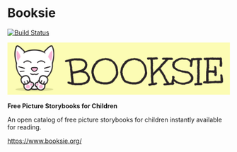 # Booksie

[![Build Status](https://travis-ci.org/sgtpep/booksie.svg?branch=master)](https://travis-ci.org/sgtpep/booksie)

[![Booksie](assets/logo.svg)](https://www.booksie.org/)

**Free Picture Storybooks for Children**

An open catalog of free picture storybooks for children instantly available for reading.

https://www.booksie.org/
